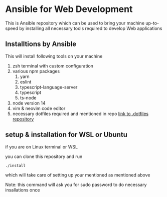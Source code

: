 # Ansible for Web Development

This is Ansible repository which can be used to bring your machine up-to-speed by installing all necessary tools required to develop Web applications

## Installtions by Ansible

This will install following tools on your machine
1. zsh terminal with custom configuration
2. various npm packages
    1. yarn
    2. eslint
    3. typescript-language-server
    4. typescript
    5. ts-node
3. node version 14
4. vim & neovim code editor
5. necessary dotfiles required and mentioned in repo [link to .dotfiles repository](https://github.com/rdandnayak/.dotfiles)

## setup & installation for WSL or Ubuntu

if you are on Linux terminal or WSL

you can clone this repository and run

```
./install
```

which will take care of setting up your mentioned as mentioned above


Note:
this command will ask you for sudo password to do necessary insallations once
